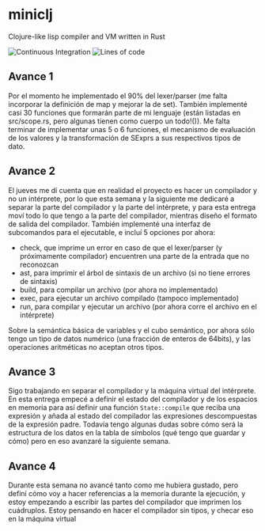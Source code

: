 # miniclj

Clojure-like lisp compiler and VM written in Rust

![Continuous Integration](https://github.com/MarioJim/miniclj/workflows/Continuous%20Integration/badge.svg)
![Lines of code](https://tokei.rs/b1/github/MarioJim/miniclj?category=code)

## Avance 1

Por el momento he implementado el 90% del lexer/parser (me falta incorporar la definición de map y mejorar la de set).
También implementé casi 30 funciones que formarán parte de mi lenguaje (están listadas en src/scope.rs, pero algunas tienen como cuerpo un todo!()).
Me falta terminar de implementar unas 5 o 6 funciones, el mecanismo de evaluación de los valores y la transformación de SExprs a sus respectivos tipos de dato.

## Avance 2

El jueves me dí cuenta que en realidad el proyecto es hacer un compilador y no un intérprete, por lo que esta semana y la siguiente me dedicaré a separar la parte del compilador y la parte del intérprete, y para esta entrega moví todo lo que tengo a la parte del compilador, mientras diseño el formato de salida del compilador.
También implementé una interfaz de subcomandos para el ejecutable, e incluí 5 opciones por ahora:

- check, que imprime un error en caso de que el lexer/parser (y próximamente compilador) encuentren una parte de la entrada que no reconozcan
- ast, para imprimir el árbol de sintaxis de un archivo (si no tiene errores de sintaxis)
- build, para compilar un archivo (por ahora no implementado)
- exec, para ejecutar un archivo compilado (tampoco implementado)
- run, para compilar y ejecutar un archivo (por ahora corre el archivo en el intérprete)

Sobre la semántica básica de variables y el cubo semántico, por ahora sólo tengo un tipo de datos numérico (una fracción de enteros de 64bits), y las operaciones aritméticas no aceptan otros tipos.

## Avance 3

Sigo trabajando en separar el compilador y la máquina virtual del intérprete. En esta entrega empecé a definir el estado del compilador y de los espacios en memoria para así definir una función `State::compile` que reciba una expresión y añada al estado del compilador las expresiones descompuestas de la expresión padre.
Todavía tengo algunas dudas sobre cómo será la estructura de los datos en la tabla de símbolos (qué tengo que guardar y cómo) pero en eso avanzaré la siguiente semana.

## Avance 4

Durante esta semana no avancé tanto como me hubiera gustado, pero definí cómo voy a hacer referencias a la memoria durante la ejecución, y estoy empezando a escribir las partes del compilador que imprimen los cuádruplos. Estoy pensando en hacer el compilador sin tipos, y checar eso en la máquina virtual
